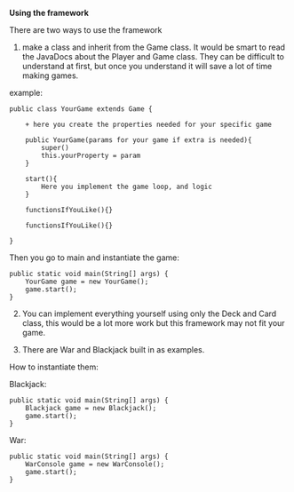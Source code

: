 

**********Using the framework**********

There are two ways to use the framework

1. make a class and inherit from the Game class. It would be smart to read the JavaDocs about the Player and Game class.
They can be difficult to understand at first, but once you understand it will save a lot of time making games.

example: 

    public class YourGame extends Game {
        
        + here you create the properties needed for your specific game
        
        public YourGame(params for your game if extra is needed){
            super()
            this.yourProperty = param
        }

        start(){
            Here you implement the game loop, and logic
        }

        functionsIfYouLike(){}

        functionsIfYouLike(){}
        
    }
Then you go to main and instantiate the game:

    public static void main(String[] args) {
        YourGame game = new YourGame();
        game.start();
    }

2. You can implement everything yourself using only the Deck and Card class, 
this would be a lot more work but this framework may not fit your game.


3. There are War and Blackjack built in as examples.

How to instantiate them:

Blackjack:
    
    public static void main(String[] args) {
        Blackjack game = new Blackjack();
        game.start();
    }

War:

    public static void main(String[] args) {
        WarConsole game = new WarConsole();
        game.start();
    }



    
    
